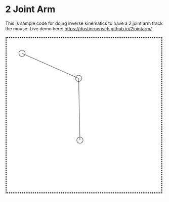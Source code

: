 # 2 Joint Arm
This is sample code for doing inverse kinematics to have a 2 joint arm track the mouse:
Live demo here: https://dustinroepsch.github.io/2jointarm/

![Screenshot of demo](screenshot.png)